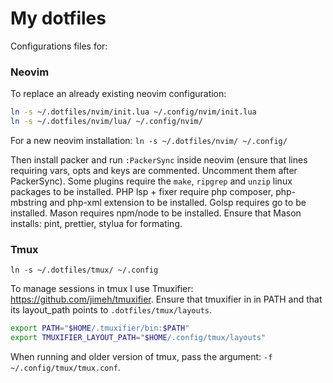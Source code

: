# My dotfiles

Configurations files for:

### Neovim

To replace an already existing neovim configuration:
```bash
ln -s ~/.dotfiles/nvim/init.lua ~/.config/nvim/init.lua
ln -s ~/.dotfiles/nvim/lua/ ~/.config/nvim/
```
For a new neovim installation:
`ln -s ~/.dotfiles/nvim/ ~/.config/`

Then install packer and run `:PackerSync` inside neovim (ensure that lines requiring vars, opts and keys are commented. Uncomment them after PackerSync).
Some plugins require the `make`, `ripgrep` and `unzip` linux packages to be installed.
PHP lsp + fixer require php composer, php-mbstring and php-xml extension to be installed.
Golsp requires go to be installed.
Mason requires npm/node to be installed.
Ensure that Mason installs: pint, prettier, stylua for formating.

### Tmux

`ln -s ~/.dotfiles/tmux/ ~/.config`


To manage sessions in tmux I use Tmuxifier: https://github.com/jimeh/tmuxifier.
Ensure that tmuxifier in in PATH and that its layout_path points to `.dotfiles/tmux/layouts`.
```bash
export PATH="$HOME/.tmuxifier/bin:$PATH"
export TMUXIFIER_LAYOUT_PATH="$HOME/.config/tmux/layouts"
```
When running and older version of tmux, pass the argument: `-f ~/.config/tmux/tmux.conf`.

